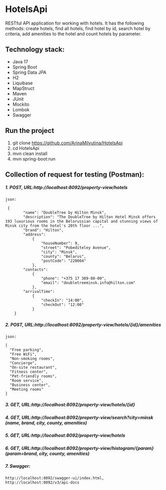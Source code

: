 # **HotelsApi**

RESTful API application for working with hotels. It has the following methods: create hotels, find all hotels, find
hotel by id,
search hotel by criteria, add amenities to the hotel and count hotels by parameter.

## **Technology stack:**

- Java 17
- Spring Boot
- Spring Data JPA
- H2
- Liquibase
- MapStruct
- Maven
- JUnit
- Mockito
- Lombok
- Swagger

## **Run the project**

1. git clone https://github.com/ArinaMilyutina/HotelsApi
2. cd HotelsApi
3. mvn clean install
4. mvn spring-boot:run

## **Collection of request for testing (Postman):**

##### 1. POST, URL:http://localhost:8092/property-view/hotels

    json:
    
     {
			"name": "DoubleTree by Hilton Minsk",
			"description": "The DoubleTree by Hilton Hotel Minsk offers 193 luxurious rooms in the Belorussian capital and stunning views of Minsk city from the hotel's 20th floor ...", 
			"brand": "Hilton",
			"address": 
				{
					"houseNumber": 9,
					"street": "Pobediteley Avenue",
					"city": "Minsk",
					"county": "Belarus",
					"postCode": "220004"
				},
			"contacts": 
				{
					"phone": "+375 17 309-80-00",
					"email": "doubletreeminsk.info@hilton.com"
				},
			"arrivalTime":
				{
					"checkIn": "14:00",
					"checkOut": "12:00" 
				}
		}

##### 2. POST, URL:http://localhost:8092/property-view/hotels/{id}/amenities

    json:
    
    [
      "Free parking",
      "Free WiFi",
      "Non-smoking rooms",
      "Concierge",
      "On-site restaurant",
      "Fitness center",
      "Pet-friendly rooms",
      "Room service",
      "Business center",
      "Meeting rooms"
    ]

##### 3. GET, URL:http://localhost:8092/property-view/hotels/{id}

##### 4. GET, URL:http://localhost:8092/property-view/search?city=minsk (name, brand, city, county, amenities)

##### 5. GET, URL:http://localhost:8092/property-view/hotels

##### 6. GET, URL:http://localhost:8092/property-view/histogram/{param} (param=brand, city, county, amenities)

##### 7. Swagger:

    http://localhost:8092/swagger-ui/index.html,
    http://localhost:8092/v3/api-docs
